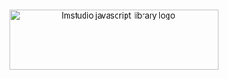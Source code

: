 <p align="center">
  <br/>
  <picture> 
    <source media="(prefers-color-scheme: dark)" srcset="https://github.com/lmstudio-ai/lmstudio.js/assets/3611042/1cc4162d-67b0-4728-8ade-968cb51b1c39">
    <source media="(prefers-color-scheme: light)" srcset="https://github.com/lmstudio-ai/lmstudio.js/assets/3611042/b6240977-09e8-4d6a-8566-7567ae90368c">
    <img alt="lmstudio javascript library logo" src="https://github.com/lmstudio-ai/lmstudio.js/assets/3611042/b6240977-09e8-4d6a-8566-7567ae90368c" width="376" height="109" style="max-width: 100%;">
  </picture>
  <br/>
  <br/>
</p>

